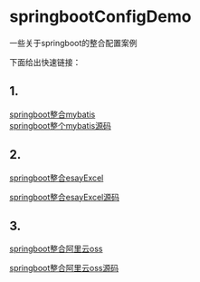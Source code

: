 # springbootConfigDemo
一些关于springboot的整合配置案例

下面给出快速链接：

## 1.
[springboot整合mybatis](https://github.com/2290653824/springbootConfigDemo/blob/main/mybatisDemo/mybatis.md)        
[springboot整个mybatis源码](https://github.com/2290653824/springbootConfigDemo/tree/main/mybatisDemo)   

## 2.

[springboot整合esayExcel](https://github.com/2290653824/springbootConfigDemo/blob/main/exceleasydemo/readme.md)

[springboot整合esayExcel源码](https://github.com/2290653824/springbootConfigDemo/tree/main/exceleasydemo)



## 3.
[springboot整合阿里云oss](https://github.com/2290653824/springbootConfigDemo/tree/main/aliyunossdemo/readme.md)

[springboot整合阿里云oss源码]([springboot整合esayExcel源码](https://github.com/2290653824/springbootConfigDemo/blob/main/exceleasydemo/readme.md))
